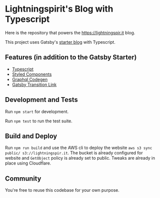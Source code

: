 # Lightningspirit's Blog with Typescript

Here is the repository that powers the https://lightningspir.it blog.

This project uses Gatsby's [starter blog](https://github.com/gatsbyjs/gatsby-starter-blog) with Typescript.

## Features (in addition to the Gatsby Starter)

- [Typescript](http://www.typescriptlang.org/)
- [Styled Components](https://www.styled-components.com/)
- [Graphql Codegen](https://github.com/dotansimha/graphql-code-generator)
- [Gatsby Transition Link](https://www.gatsbyjs.org/packages/gatsby-plugin-transition-link/?=transition)

## Development and Tests

Run `npm start` for development.

Run `npm test` to run the test suite.

## Build and Deploy

Run `npm run build` and use the AWS cli to deploy the website `aws s3 sync public/ s3://lightningspir.it`.
The bucket is already configured for website and `GetObject` policy is already set to public.
Tweaks are already in place using Cloudflare.

## Community

You're free to reuse this codebase for your own purpose.
